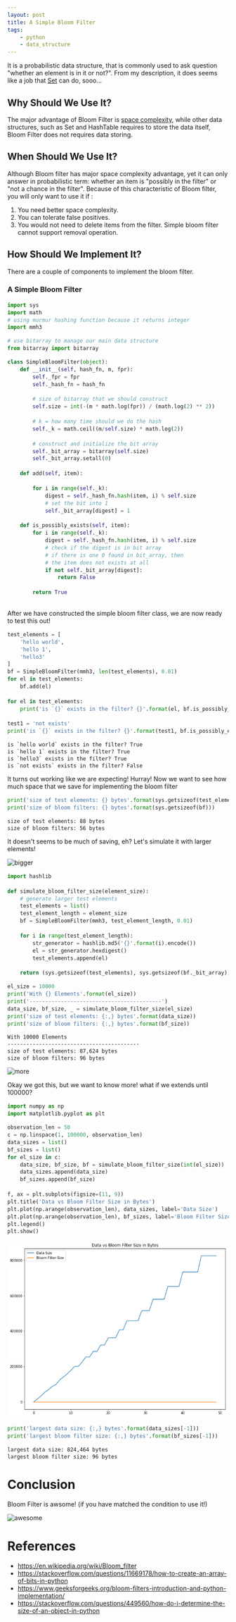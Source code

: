 ```yaml
---
layout: post
title: A Simple Bloom Filter
tags:
    - python
    - data_structure
---
```

It is a probabilistic data structure, that is commonly used to ask question "whether an element is in it or not?". From my description, it does seems like a job that [Set](https://brilliant.org/wiki/sets-adt/) can do, sooo...

## Why Should We Use It?
The major advantage of Bloom Filter is [space complexity](https://www.cs.northwestern.edu/academics/courses/311/html/space-complexity.html), while other data structures, such as Set and HashTable requires to store the data itself, Bloom Filter does not requires data storing. 

## When Should We Use It?
Although Bloom filter has major space complexity advantage, yet it can only answer in probabilistic term: whether an item is "possibly in the filter" or "not a chance in the filter". Because of this characteristic of Bloom filter, you will only want to use it if :
1. You need better space complexity.
2. You can tolerate false positives.
3. You would not need to delete items from the filter. Simple bloom filter cannot support removal operation.

## How Should We Implement It?
There are a couple of components to implement the bloom filter.

### A Simple Bloom Filter


```python
import sys
import math
# using murmur hashing function because it returns integer
import mmh3
```


```python
# use bitarray to manage our main data structure
from bitarray import bitarray
```


```python
class SimpleBloomFilter(object):
    def __init__(self, hash_fn, m, fpr):
        self._fpr = fpr
        self._hash_fn = hash_fn
        
        # size of bitarray that we should construct
        self.size = int(-(m * math.log(fpr)) / (math.log(2) ** 2))
        
        # k = how many time should we do the hash
        self._k = math.ceil((m/self.size) * math.log(2))
        
        # construct and initialize the bit array
        self._bit_array = bitarray(self.size)
        self._bit_array.setall(0)
        
    def add(self, item):

        for i in range(self._k):
            digest = self._hash_fn.hash(item, i) % self.size
            # set the bit into 1
            self._bit_array[digest] = 1
    
    def is_possibly_exists(self, item):
        for i in range(self._k):
            digest = self._hash_fn.hash(item, i) % self.size
            # check if the digest is in bit array
            # if there is one 0 found in bit_array, then
            # the item does not exists at all
            if not self._bit_array[digest]:
                return False
            
        return True
    
```

After we have constructed the simple bloom filter class, we are now ready to test this out!


```python
test_elements = [
    'hello world',
    'hello 1',
    'hello3'
]
bf = SimpleBloomFilter(mmh3, len(test_elements), 0.01)
for el in test_elements:
    bf.add(el)
    
for el in test_elements:
    print('is `{}` exists in the filter? {}'.format(el, bf.is_possibly_exists(el)))

test1 = 'not exists'
print('is `{}` exists in the filter? {}'.format(test1, bf.is_possibly_exists(test1)))
```

    is `hello world` exists in the filter? True
    is `hello 1` exists in the filter? True
    is `hello3` exists in the filter? True
    is `not exists` exists in the filter? False


It turns out working like we are expecting! Hurray! Now we want to see how much space that we save for implementing the bloom filter


```python
print('size of test elements: {} bytes'.format(sys.getsizeof(test_elements)))
print('size of bloom filters: {} bytes'.format(sys.getsizeof(bf)))
```

    size of test elements: 88 bytes
    size of bloom filters: 56 bytes


It doesn't seems to be much of saving, eh? Let's simulate it with larger elements!


![bigger](https://media.giphy.com/media/12TZXEURLhb7fG/giphy.gif)


```python
import hashlib

def simulate_bloom_filter_size(element_size):
    # generate larger test elements
    test_elements = list()
    test_element_length = element_size
    bf = SimpleBloomFilter(mmh3, test_element_length, 0.01)

    for i in range(test_element_length):
        str_generator = hashlib.md5('{}'.format(i).encode())
        el = str_generator.hexdigest()
        test_elements.append(el)
    
    return (sys.getsizeof(test_elements), sys.getsizeof(bf._bit_array), bf)
```


```python
el_size = 10000
print('With {} Elements'.format(el_size))
print('------------------------------------------')
data_size, bf_size, _ = simulate_bloom_filter_size(el_size)
print('size of test elements: {:,} bytes'.format(data_size))
print('size of bloom filters: {:,} bytes'.format(bf_size))
```

    With 10000 Elements
    ------------------------------------------
    size of test elements: 87,624 bytes
    size of bloom filters: 96 bytes


![more](https://media.giphy.com/media/l1IY1i4qQ6pwSw5dC/giphy.gif)


Okay we got this, but we want to know more! what if we extends until 100000?


```python
import numpy as np
import matplotlib.pyplot as plt
```


```python
observation_len = 50
c = np.linspace(1, 100000, observation_len)
data_sizes = list()
bf_sizes = list()
for el_size in c:
    data_size, bf_size, bf = simulate_bloom_filter_size(int(el_size))
    data_sizes.append(data_size)
    bf_sizes.append(bf_size)

f, ax = plt.subplots(figsize=(11, 9))
plt.title('Data vs Bloom Filter Size in Bytes')
plt.plot(np.arange(observation_len), data_sizes, label='Data Size')
plt.plot(np.arange(observation_len), bf_sizes, label='Bloom Filter Size')
plt.legend()
plt.show()
```


![png](/images/posts/2018-5-28-A-Simple-Bloom-Filter/output_14_0.png)



```python
print('largest data size: {:,} bytes'.format(data_sizes[-1]))
print('largest bloom filter size: {:,} bytes'.format(bf_sizes[-1]))
```

    largest data size: 824,464 bytes
    largest bloom filter size: 96 bytes


# Conclusion
Bloom Filter is awsome! (if you have matched the condition to use it!)

![awesome](https://media.giphy.com/media/d2Z9QYzA2aidiWn6/giphy.gif)

# References
- https://en.wikipedia.org/wiki/Bloom_filter
- https://stackoverflow.com/questions/11669178/how-to-create-an-array-of-bits-in-python
- https://www.geeksforgeeks.org/bloom-filters-introduction-and-python-implementation/
- https://stackoverflow.com/questions/449560/how-do-i-determine-the-size-of-an-object-in-python
